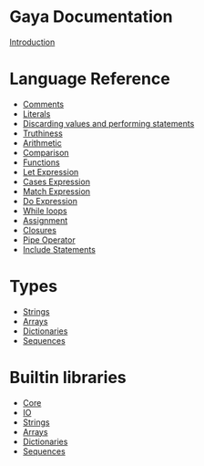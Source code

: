 # Gaya Documentation

[Introduction](README.md)

# Language Reference

- [Comments](./reference/comments.md)
- [Literals](./reference/literals.md)
- [Discarding values and performing statements](./reference/perform.md)
- [Truthiness](./reference/truthiness.md)
- [Arithmetic](./reference/arithmetic.md)
- [Comparison](./reference/comparison.md)
- [Functions](./reference/function.md)
- [Let Expression](./reference/let-expression.md)
- [Cases Expression](./reference/cases-expression.md)
- [Match Expression](./reference/match-expression.md)
- [Do Expression](./reference/do-expression.md)
- [While loops](./reference/while-loops.md)
- [Assignment](./reference/assignment.md)
- [Closures](./reference/closures.md)
- [Pipe Operator](./reference/pipe-operator.md)
- [Include Statements](./reference/include.md)

# Types

- [Strings](types/strings.md)
- [Arrays](types/arrays.md)
- [Dictionaries](types/dictionaries.md)
- [Sequences](types/sequences.md)

# Builtin libraries

- [Core]()
- [IO]()
- [Strings]()
- [Arrays]()
- [Dictionaries]()
- [Sequences]()
